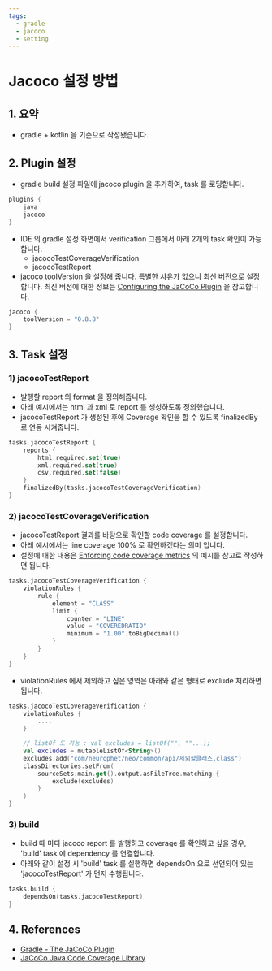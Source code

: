 ```yaml
---
tags:
  - gradle
  - jacoco
  - setting
---
```


# Jacoco 설정 방법

## 1. 요약

- gradle + kotlin 을 기준으로 작성됐습니다.


## 2. Plugin 설정

- gradle build 설정 파일에 jacoco plugin 을 추가하여, task 를 로딩합니다.

```kotlin
plugins {
    java
    jacoco
}
```

- IDE 의 gradle 설정 화면에서 verification 그룹에서 아래 2개의 task 확인이 가능합니다.
    - jacocoTestCoverageVerification
    - jacocoTestReport
- jacoco toolVersion 을 설정해 줍니다. 특별한 사유가 없으니 최신 버전으로 설정합니다. 최신 버전에 대한 정보는 [Configuring the JaCoCo Plugin](https://docs.gradle.org/current/userguide/jacoco_plugin.html#sec:configuring_the_jacoco_plugin)  을 참고합니다.

```kotlin
jacoco {
    toolVersion = "0.8.8"
}
```


## 3. Task 설정

### 1) jacocoTestReport

- 발행할 report 의 format 을 정의해줍니다.
- 아래 예시에서는 html 과 xml 로 report 를 생성하도록 정의했습니다.
- jacocoTestReport 가 생성된 후에 Coverage 확인을 할 수 있도록 finalizedBy 로 연동 시켜줍니다.

```kotlin
tasks.jacocoTestReport {
    reports {
        html.required.set(true)
        xml.required.set(true)
        csv.required.set(false)
    }
    finalizedBy(tasks.jacocoTestCoverageVerification)
}
```


### 2) jacocoTestCoverageVerification

- jacocoTestReport 결과를 바탕으로 확인할 code coverage 를 설정합니다.
- 아래 예시에서는 line coverage 100% 로 확인하겠다는 의미 입니다.
- 설정에 대한 내용은 [Enforcing code coverage metrics](https://docs.gradle.org/current/userguide/jacoco_plugin.html#sec:jacoco_report_violation_rules) 의 예시를 참고로 작성하면 됩니다.

```kotlin
tasks.jacocoTestCoverageVerification {
    violationRules {
        rule {
            element = "CLASS"
            limit {
                counter = "LINE"
                value = "COVEREDRATIO"
                minimum = "1.00".toBigDecimal()
            }
        }
    }
}
```

- violationRules 에서 제외하고 싶은 영역은 아래와 같은 형태로 exclude 처리하면 됩니다.

```kotlin
tasks.jacocoTestCoverageVerification {
    violationRules {
        ....
    }

    // listOf 도 가능 : val excludes = listOf("", ""...);
    val excludes = mutableListOf<String>()
    excludes.add("com/neurophet/neo/common/api/제외할클래스.class")
    classDirectories.setFrom(
        sourceSets.main.get().output.asFileTree.matching {
            exclude(excludes)  
        }
    )
}

```


### 3) build

- build 때 마다 jacoco report 를 발행하고 coverage 를 확인하고 싶을 경우, 'build' task 에 dependency 를 연결합니다.
- 아래와 같이 설정 시 'build' task 를 실행하면 dependsOn 으로 선언되어 있는 'jacocoTestReport' 가 먼저 수행됩니다.

```kotlin
tasks.build {
    dependsOn(tasks.jacocoTestReport)
}
```


## 4. References

- [Gradle - The JaCoCo Plugin](https://docs.gradle.org/current/userguide/jacoco_plugin.html)
- [JaCoCo Java Code Coverage Library](https://www.jacoco.org/jacoco/)
